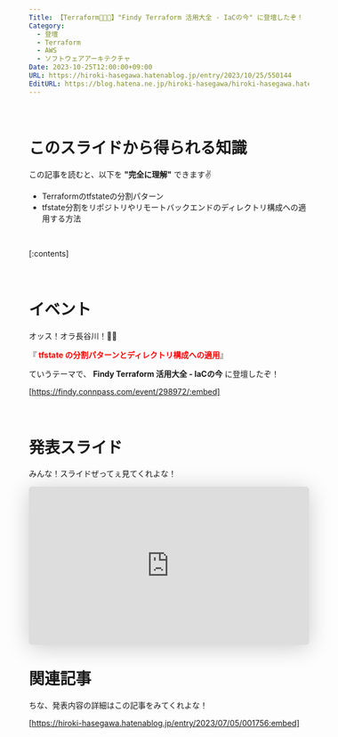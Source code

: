 ```yaml
---
Title: 【Terraform🧑🏻‍🚀】"Findy Terraform 活用大全 - IaCの今" に登壇したぞ！
Category:
  - 登壇
  - Terraform
  - AWS
  - ソフトウェアアーキテクチャ
Date: 2023-10-25T12:00:00+09:00
URL: https://hiroki-hasegawa.hatenablog.jp/entry/2023/10/25/550144
EditURL: https://blog.hatena.ne.jp/hiroki-hasegawa/hiroki-hasegawa.hatenablog.jp/atom/entry/6801883189101952128
---
```


<br>

# このスライドから得られる知識

この記事を読むと、以下を **"完全に理解"** できます✌️

- Terraformのtfstateの分割パターン
- tfstate分割をリポジトリやリモートバックエンドのディレクトリ構成への適用する方法

<br>

[:contents]

<br>

# イベント

オッス！オラ長谷川！✋🏻

『**<font color="#FF0000"> tfstate の分割パターンとディレクトリ構成への適用</font>**』

ていうテーマで、 **Findy Terraform 活用大全 - IaCの今** に登壇したぞ！

[https://findy.connpass.com/event/298972/:embed]

<br>

# 発表スライド

みんな！スライドぜってぇ見てくれよな！

<iframe class="speakerdeck-iframe" frameborder="0" src="https://speakerdeck.com/player/feda4a5915ae4f0ab4d83c136391b6f5" title="tfstate の分割パターンとディレクトリ構成への適用" allowfullscreen="true" style="border: 0px; background: padding-box padding-box rgba(0, 0, 0, 0.1); margin: 0px; padding: 0px; border-radius: 6px; box-shadow: rgba(0, 0, 0, 0.2) 0px 5px 40px; width: 100%; height: auto; aspect-ratio: 560 / 315;" data-ratio="1.7777777777777777"></iframe>

<br>

# 関連記事

ちな、発表内容の詳細はこの記事をみてくれよな！

[https://hiroki-hasegawa.hatenablog.jp/entry/2023/07/05/001756:embed]

<br>
